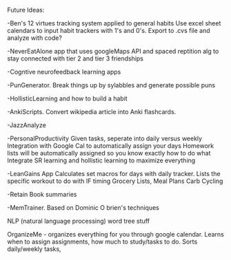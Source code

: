 Future Ideas:

-Ben's 12 virtues tracking system applied to general habits
	Use excel sheet calendars to input habit trackers with 1's and 0's. Export to .cvs file and analyze with code?

-NeverEatAlone app that uses googleMaps API and spaced reptition alg to stay connected with tier 2 and tier 3 friendships

-Cogntive neurofeedback learning apps

-PunGenerator. Break things up by sylabbles and generate possible puns

-HollisticLearning and how to build a habit

-AnkiScripts. Convert wikipedia article into Anki flashcards. 

-JazzAnalyze

-PersonalProductivity
	Given tasks, seperate into daily versus weekly
	Integration with Google Cal to automatically assign your days
	Homework lists will be automatically assigned so you know exactly how to do what
	Integrate SR learning and hollistic learning to maximize everything 

-LeanGains App
	Calculates set macros for days with daily tracker.
	Lists the specific workout to do with IF timing
	Grocery Lists, Meal Plans
	Carb Cycling

-Retain Book summaries 

-MemTrainer. Based on Dominic O brien's techniques

NLP (natural language processing) word tree stuff

OrganizeMe - organizes everything for you through google calendar. Learns when to assign assignments, how much to study/tasks to do. Sorts daily/weekly tasks, 




